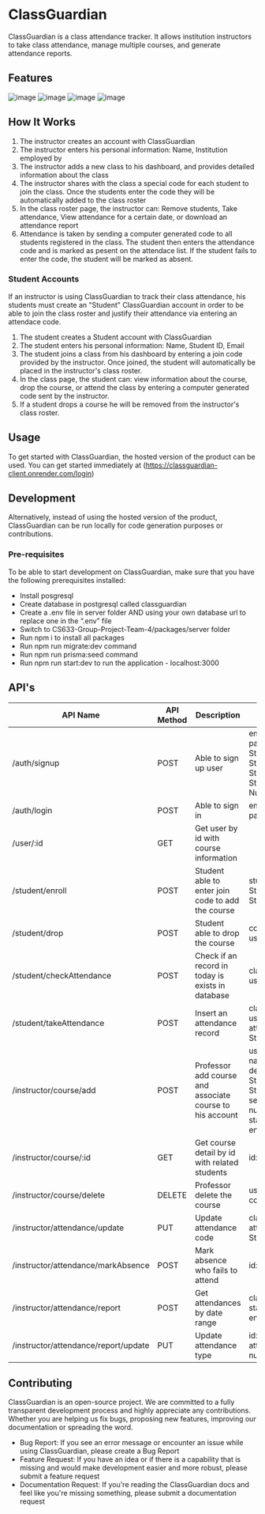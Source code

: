 # ClassGuardian 

ClassGuardian is a class attendance tracker. It allows institution instructors to take class attendance, manage multiple courses, and generate attendance reports.

## Features
![image](https://github.com/Summer-luna/ClassGuardian/assets/79678727/9e90a472-fe8f-4472-8142-18fe03206e6e) ![image](https://github.com/Summer-luna/ClassGuardian/assets/79678727/1264720a-1dc5-44d4-83ad-a3bb022de1f5) ![image](https://github.com/Summer-luna/ClassGuardian/assets/79678727/3a10208c-e85a-4eab-8c03-e0a03eb103bc) ![image](https://github.com/Summer-luna/ClassGuardian/assets/79678727/d60087e7-e928-40be-b591-63d015ec491d)

## How It Works

1. The instructor creates an account with ClassGuardian
2. The instructor enters his personal information: Name, Institution employed by
3. The instructor adds a new class to his dashboard, and provides detailed information about the class
4. The instructor shares with the class a special code for each student to join the class. Once the students enter the code they will be automatically added to the class roster
5. In the class roster page, the instructor can: Remove students, Take attendance, View attendance for a certain date, or download an attendance report
6. Attendance is taken by sending a computer generated code to all students registered in the class. The student then enters the attendance code and is marked as pesent on the attendace list. If the student fails to enter the code, the student will be marked as absent.

### Student Accounts

If an instructor is using ClassGuardian to track their class attendance, his students must create an "Student" ClassGuardian account in order to be able to join the class roster and justify their attendance via entering an attendace code.

1. The student creates a Student account with ClassGuardian
2. The student enters his personal information: Name, Student ID, Email
3. The student joins a class from his dashboard by entering a join code provided by the instructor. Once joined, the student will automatically be placed in the instructor's class roster.
4. In the class page, the student can: view information about the course, drop the course, or attend the class by entering a computer generated code sent by the instructor.
5. If a student drops a course he will be removed from the instructor's class roster.

## Usage

To get started with ClassGuardian, the hosted version of the product can be used. You can get started immediately at (https://classguardian-client.onrender.com/login) 

## Development

Alternatively, instead of using the hosted version of the product, ClassGuardian can be run locally for code generation purposes or contributions.

### Pre-requisites
To be able to start development on ClassGuardian, make sure that you have the following prerequisites installed:

* Install posgresql
* Create database in postgresql called classguardian
* Create a .env file in server folder AND using your own database url to replace one in the “.env” file
* Switch to CS633-Group-Project-Team-4/packages/server folder
* Run npm i to install all packages
* Run npm run migrate:dev command
* Run npm run prisma:seed command
* Run npm run start:dev to run the application - localhost:3000

## API's

| API Name | API Method | Description | Inputs |
| -------- | ---------- | ----------- | ------ |
| /auth/signup | POST | Able to sign up user | email: String, password: String, lastName: String, firstName String, buId: String, role: Number |
| /auth/login | POST | Able to sign in | email: String, password: String |
| /user/:id | GET | Get user by id with course information | |
| /student/enroll | POST | Student able to enter join code to add the course | studentID: String, joinCode: String |
| /student/drop | POST | Student able to drop the course | courseId: String, userId: String | 
| /student/checkAttendance | POST | Check if an record in today is exists in database | classId: String, userId: String |
| /student/takeAttendance | POST | Insert an attendance record | classId: String, userId: String, attendanceCode: String |
| /instructor/course/add | POST | Professor add course and associate course to his account | userId: String, name: String, description: String, location: String, semesterId: number, startDate: date, endDate: date |
| /instructor/course/:id | GET | Get course detail by id with related students | id: String |
| /instructor/course/delete | DELETE | Professor delete the course | userId: String, courseId: String |
| /instructor/attendance/update | PUT | Update attendance code | classId: String, attendanceCode: String |
| /instructor/attendance/markAbsence | POST | Mark absence who fails to attend | id: String |
| /instructor/attendance/report | POST | Get attendances by date range | classId: String, startDate: date, endDate: date |
| /instructor/attendance/report/update | PUT | Update attendance type | id: String, attendanceType: number |

## Contributing

ClassGuardian is an open-source project. We are committed to a fully transparent development process and highly appreciate any contributions. Whether you are helping us fix bugs, proposing new features, improving our documentation or spreading the word.

* Bug Report: If you see an error message or encounter an issue while using ClassGuardian, please create a Bug Report
* Feature Request: If you have an idea or if there is a capability that is missing and would make development easier and more robust, please submit a feature request
* Documentation Request: If you're reading the ClassGuardian docs and feel like you're missing something, please submit a documentation request


